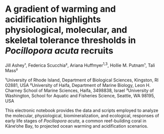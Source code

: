 # A gradient of warming and acidification highlights physiological, molecular, and skeletal tolerance thresholds in _Pocillopora acuta_ recruits
Jill Ashey¹, Federica Scucchia², Ariana Huffmyer<sup>1,3</sup>, Hollie M. Putnam¹, Tali Mass²

¹University of Rhode Island, Department of Biological Sciences, Kingston, RI 02881, USA
²University of Haifa, Department of Marine Biology, Leon H. Charney School of Marine Sciences, Haifa, 3498838,  Israel
³University of Washington, School for Aquatic and Fisheries Science, Seattle, WA 98195, USA

This electronic notebook provides the data and scripts employed to analyze the molecular, physiological, biomineralization, and ecological, responses of early life stages of _Pocillopora acuta_, a common reef-building coral in Kāne‘ohe Bay, to projected ocean warming and acidification scenarios.

